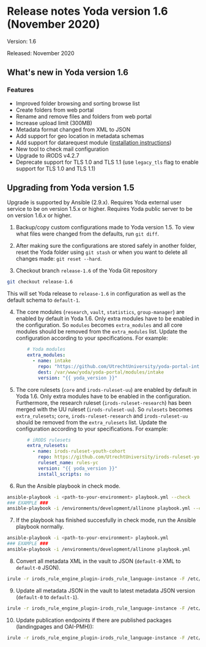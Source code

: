 # Release notes Yoda version 1.6 (November 2020)

Version: 1.6

Released: November 2020

## What's new in Yoda version 1.6
### Features
- Improved folder browsing and sorting browse list
- Create folders from web portal
- Rename and remove files and folders from web portal
- Increase upload limit (300MB)
- Metadata format changed from XML to JSON
- Add support for geo location in metadata schemas
- Add support for datarequest module ([installation instructions](../administration/installing-datarequest-module.html))
- New tool to check mail configuration
- Upgrade to iRODS v4.2.7
- Deprecate support for TLS 1.0 and TLS 1.1 (use `legacy_tls` flag to enable support for TLS 1.0 and TLS 1.1)

## Upgrading from Yoda version 1.5
Upgrade is supported by Ansible (2.9.x).
Requires Yoda external user service to be on version 1.5.x or higher.
Requires Yoda public server to be on version 1.6.x or higher.

1. Backup/copy custom configurations made to Yoda version 1.5.
To view what files were changed from the defaults, run `git diff`.

2. After making sure the configurations are stored safely in another folder, reset the Yoda folder using `git stash` or when you want to delete all changes made: `git reset --hard`.

3. Checkout branch `release-1.6` of the Yoda Git repository
```bash
git checkout release-1.6
```
This will set Yoda release to `release-1.6` in configuration as well as the default schema to `default-1`.

4. The core modules (`research`, `vault`, `statistics`, `group-manager`) are enabled by default in Yoda 1.6.
   Only extra modules have to be enabled in the configuration.
   So `modules` becomes `extra_modules` and all core modules should be removed from the `extra_modules` list.
   Update the configuration according to your specifications.
   For example:
    ```yaml
        # Yoda modules
        extra_modules:
          - name: intake
            repo: "https://github.com/UtrechtUniversity/yoda-portal-intake.git"
            dest: /var/www/yoda/yoda-portal/modules/intake
            version: "{{ yoda_version }}"
    ```

5. The core rulesets (`core` and `irods-ruleset-uu`) are enabled by default in Yoda 1.6.
   Only extra modules have to be enabled in the configuration.
   Furthermore, the research ruleset (`irods-ruleset-research`) has been merged with the UU ruleset
   (`irods-ruleset-uu`). So `rulesets` becomes `extra_rulesets`;
   `core`, `irods-ruleset-research` and `irods-ruleset-uu` should be removed from the `extra_rulesets` list.
   Update the configuration according to your specifications.
   For example:
    ```yaml
        # iRODS rulesets
        extra_rulesets:
          - name: irods-ruleset-youth-cohort
            repo: https://github.com/UtrechtUniversity/irods-ruleset-youth-cohort.git
            ruleset_name: rules-yc
            version: "{{ yoda_version }}"
            install_scripts: no
    ```

6. Run the Ansible playbook in check mode.
```bash
ansible-playbook -i <path-to-your-environment> playbook.yml --check
### EXAMPLE ###
ansible-playbook -i /environments/development/allinone playbook.yml --check
```

7. If the playbook has finished succesfully in check mode, run the Ansible playbook normally.
```bash
ansible-playbook -i <path-to-your-environment> playbook.yml
### EXAMPLE ###
ansible-playbook -i /environments/development/allinone playbook.yml
```

8. Convert all metadata XML in the vault to JSON (`default-0` XML to `default-0` JSON).
```bash
irule -r irods_rule_engine_plugin-irods_rule_language-instance -F /etc/irods/irods-ruleset-uu/tools/check-vault-metadata-xml-for-transformation-to-json.r
```

9. Update all metadata JSON in the vault to latest metadata JSON version (`default-0` to `default-1`).
```bash
irule -r irods_rule_engine_plugin-irods_rule_language-instance -F /etc/irods/irods-ruleset-uu/tools/check-metadata-for-schema-updates.r
```

10. Update publication endpoints if there are published packages (landingpages and OAI-PMH)):
```bash
irule -r irods_rule_engine_plugin-irods_rule_language-instance -F /etc/irods/irods-ruleset-uu/tools/update-publications.r
```
